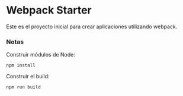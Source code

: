 # Webpack Starter

Este es el proyecto inicial para crear aplicaciones utilizando webpack.

### Notas

Construir módulos de Node:
```
npm install
```

Construir el build:
```
npm run build
```